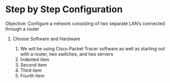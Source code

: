 <h1>Step by Step Configuration</h1>
Objective: Configure a network consisting of two separate LAN’s connected through a router

<ol>
  <li>Choose Software and Hardware</li>
  <ol>
      <li>We will be using Cisco Packet Tracer software as well as starting out with a router, two switches, and two servers</li>
      <li>Indented item</li>
  <li>Second item</li>
  <li>Third item</li>
  <li>Fourth item</li>
</ol>

